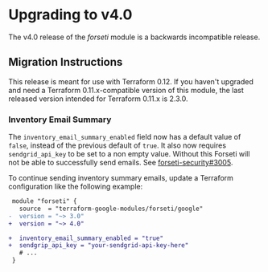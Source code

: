 # Upgrading to v4.0

The v4.0 release of the *forseti* module is a backwards incompatible
release.

## Migration Instructions

This release is meant for use with Terraform 0.12. If you haven't upgraded and
need a Terraform 0.11.x-compatible version of this module, the last released
version intended for Terraform 0.11.x is 2.3.0.


### Inventory Email Summary

The `inventory_email_summary_enabled` field now has a default value of `false`,
instead of the previous default of `true`. It also now requires
`sendgrid_api_key` to be set to a non empty value. Without this Forseti will
not be able to successfully send emails. See
[forseti-security#3005](https://github.com/forseti-security/forseti-security/issues/3005).

To continue sending inventory summary emails, update a Terraform
configuration like the following example:

```diff
 module "forseti" {
   source  = "terraform-google-modules/forseti/google"
-  version = "~> 3.0"
+  version = "~> 4.0"

+  inventory_email_summary_enabled = "true"
+  sendgrip_api_key = "your-sendgrid-api-key-here"
   # ...
 }
```
